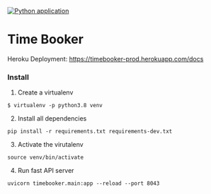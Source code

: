 [![Python application](https://github.com/foureyesapps/timebooker/actions/workflows/python-app.yml/badge.svg)](https://github.com/foureyesapps/timebooker/actions/workflows/python-app.yml)
# Time Booker

Heroku Deployment: https://timebooker-prod.herokuapp.com/docs
### Install

1. Create a virtualenv
```
$ virtualenv -p python3.8 venv
```
2. Install all dependencies
```
pip install -r requirements.txt requirements-dev.txt
```
3. Activate the virutalenv
```
source venv/bin/activate
```
4. Run fast API server
```
uvicorn timebooker.main:app --reload --port 8043
```
